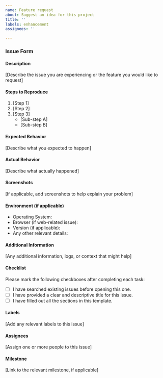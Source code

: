 ```yaml
---
name: Feature request
about: Suggest an idea for this project
title: ''
labels: enhancement
assignees: ''

---
```


### Issue Form

#### Description
[Describe the issue you are experiencing or the feature you would like to request]

#### Steps to Reproduce
1. [Step 1]
2. [Step 2]
3. [Step 3]
   - [Sub-step A]
   - [Sub-step B]

#### Expected Behavior
[Describe what you expected to happen]

#### Actual Behavior
[Describe what actually happened]

#### Screenshots
[If applicable, add screenshots to help explain your problem]

#### Environment (if applicable)
- Operating System:
- Browser (if web-related issue):
- Version (if applicable):
- Any other relevant details:

#### Additional Information
[Any additional information, logs, or context that might help]

#### Checklist
Please mark the following checkboxes after completing each task:

- [ ] I have searched existing issues before opening this one.
- [ ] I have provided a clear and descriptive title for this issue.
- [ ] I have filled out all the sections in this template.

#### Labels
[Add any relevant labels to this issue]

#### Assignees
[Assign one or more people to this issue]

#### Milestone
[Link to the relevant milestone, if applicable]

